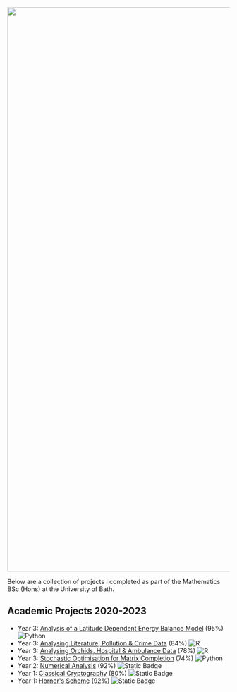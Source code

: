 <img src="https://github.com/callumgregory/callumgregory/assets/139076366/46257324-5831-4c96-86a0-b15d10d42c19" width="1280"/>

Below are a collection of projects I completed as part of the Mathematics BSc (Hons) at the University of Bath. 

## Academic Projects 2020-2023
- Year 3: [Analysis of a Latitude Dependent Energy Balance Model](https://github.com/callumgregory/Analysis-of-a-Latitude-Dependent-Energy-Balance-Model) (95%) ![Python](https://img.shields.io/badge/Python-3670A0?style=flat&logo=python&logoColor=ffdd54)
- Year 3: [Analysing Literature, Pollution & Crime Data](https://github.com/callumgregory/Analysing-Literature-Pollution-and-Crime-Data) (84%) ![R](https://img.shields.io/badge/R-%23276DC3.svg?style=flat&logo=r&logoColor=white)
- Year 3: [Analysing Orchids, Hospital & Ambulance Data](https://github.com/callumgregory/Analysing-Orchids-Hospital-Ambulance-Data) (78%) ![R](https://img.shields.io/badge/R-%23276DC3.svg?style=flat&logo=r&logoColor=white)
- Year 3: [Stochastic Optimisation for Matrix Completion](https://github.com/callumgregory/Stochastic-Optimisation-for-Matrix-Completion) (74%) ![Python](https://img.shields.io/badge/Python-3670A0?style=flat&logo=python&logoColor=ffdd54)
- Year 2: [Numerical Analysis](https://github.com/callumgregory/Numerical-Analysis-2021) (92%) ![Static Badge](https://img.shields.io/badge/MATLAB-blue)
- Year 1: [Classical Cryptography](https://github.com/callumgregory/Classical-Cryptography-2021) (80%) ![Static Badge](https://img.shields.io/badge/MATLAB-blue)
- Year 1: [Horner's Scheme](https://github.com/callumgregory/Horner-s-Scheme-2020) (92%) ![Static Badge](https://img.shields.io/badge/MATLAB-blue)

<!---
callumgregory/callumgregory is a ✨ special ✨ repository because its `README.md` (this file) appears on your GitHub profile.
You can click the Preview link to take a look at your changes.
--->

